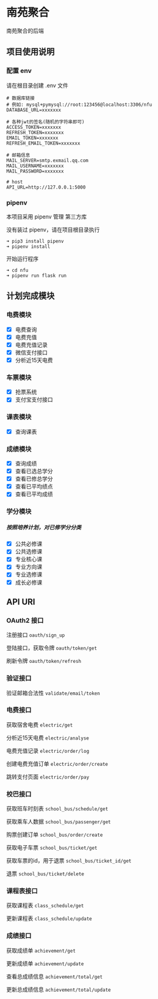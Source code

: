 # 南苑聚合
南苑聚合的后端

## 项目使用说明
### 配置 env
请在根目录创建 .env 文件

```
# 数据库链接
# 例如: mysql+pymysql://root:123456@localhost:3306/nfu
DATABASE_URL=xxxxxxx

# 各种jwt的签名(随机的字符串即可)
ACCESS_TOKEN=xxxxxxx
REFRESH_TOKEN=xxxxxxx
EMAIL_TOKEN=xxxxxxx
REFRESH_EMAIL_TOKEN=xxxxxxx

# 邮箱信息
MAIL_SERVER=smtp.exmail.qq.com
MAIL_USERNAME=xxxxxxx
MAIL_PASSWORD=xxxxxxx

# host
API_URL=http://127.0.0.1:5000
```

### pipenv
本项目采用 pipenv 管理 第三方库

没有装过 pipenv，请在项目根目录执行

```
➜ pip3 install pipenv
➜ pipenv install
```

开始运行程序

```
➜ cd nfu 
➜ pipenv run flask run
```

## 计划完成模块
### 电费模块
- [x] 电费查询
- [x] 电费充值
- [x] 电费充值记录
- [x] 微信支付接口
- [x] 分析近15天电费

### 车票模块
- [x] 抢票系统
- [x] 支付宝支付接口

### 课表模块
- [x] 查询课表

### 成绩模块
- [x] 查询成绩
- [x] 查看已选总学分
- [x] 查看已修总学分
- [x] 查看已平均绩点
- [x] 查看已平均成绩

### 学分模块
##### 按照培养计划，对已修学分分类
- [x] 公共必修课
- [x] 公共选修课
- [x] 专业核心课
- [x] 专业方向课
- [x] 专业选修课
- [x] 成长必修课

## API URI
### OAuth2 接口
注册接口 `oauth/sign_up`

登陆接口，获取令牌 `oauth/token/get`

刷新令牌 `oauth/token/refresh`

### 验证接口
验证邮箱合法性 `validate/email/token`

### 电费接口
获取宿舍电费 `electric/get`

分析近15天电费 `electric/analyse`

电费充值记录 `electric/order/log`

创建电费充值订单 `electric/order/create`

跳转支付页面 `electric/order/pay`

### 校巴接口
获取班车时刻表 `school_bus/schedule/get`

获取乘车人数据 `school_bus/passenger/get`

购票创建订单 `school_bus/order/create`

获取电子车票 `school_bus/ticket/get`

获取车票的id，用于退票 `school_bus/ticket_id/get`

退票 `school_bus/ticket/delete`

### 课程表接口
获取课程表 `class_schedule/get`

更新课程表 `class_schedule/update`

### 成绩接口
获取成绩单 `achievement/get`

更新成绩单 `achievement/update`

查看总成绩信息 `achievement/total/get`

更新总成绩信息 `achievement/total/update`